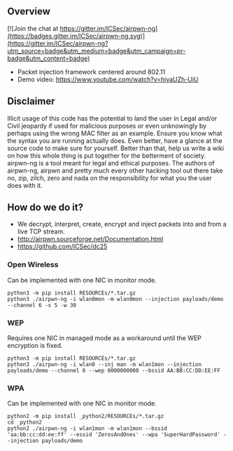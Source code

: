 ## Overview

[![Join the chat at https://gitter.im/ICSec/airpwn-ng](https://badges.gitter.im/ICSec/airpwn-ng.svg)](https://gitter.im/ICSec/airpwn-ng?utm_source=badge&utm_medium=badge&utm_campaign=pr-badge&utm_content=badge)

* Packet injection framework centered around 802.11
* Demo video: https://www.youtube.com/watch?v=hiyaUZh-UiU

## Disclaimer
Illicit usage of this code has the potential to land the user in Legal and/or Civil jeopardy if used for malicious purposes or even unknowingly by perhaps using the wrong MAC filter as an example.  Ensure you know what the syntax you are running actually does.  Even better, have a glance at the source code to make sure for yourself.  Better than that, help us write a wiki on how this whole thing is put together for the betterment of society.  airpwn-ng is a tool meant for legal and ethical purposes.  The authors of airpwn-ng, airpwn and pretty much every other hacking tool out there take no, zip, zilch, zero and nada on the responsibility for what you the user does with it.

## How do we do it?
* We decrypt, interpret, create, encrypt and inject packets into and from a live TCP stream.
* http://airpwn.sourceforge.net/Documentation.html
* https://github.com/ICSec/dc25

### Open Wireless
Can be implemented with one NIC in monitor mode.
```
python3 -m pip install RESOURCEs/*.tar.gz
python3 ./airpwn-ng -i wlan0mon -m wlan0mon --injection payloads/demo --channel 6 -s 5 -w 30
```

### WEP
Requires one NIC in managed mode as a workaround until the WEP encryption is fixed.
```
python3 -m pip install RESOURCEs/*.tar.gz
python3 ./airpwn-ng -i wlan0 --inj man -m wlan1mon --injection payloads/demo --channel 6 --wep 0000000000 --bssid AA:BB:CC:DD:EE:FF
```

### WPA
Can be implemented with one NIC in monitor mode.
```
python2 -m pip install _python2/RESOURCEs/*.tar.gz
cd _python2
python2 ./airpwn-ng -i wlan1mon -m wlan1mon --bssid 'aa:bb:cc:dd:ee:ff' --essid 'ZerosAndOnes' --wpa 'SuperHardPassword' --injection payloads/demo
```
